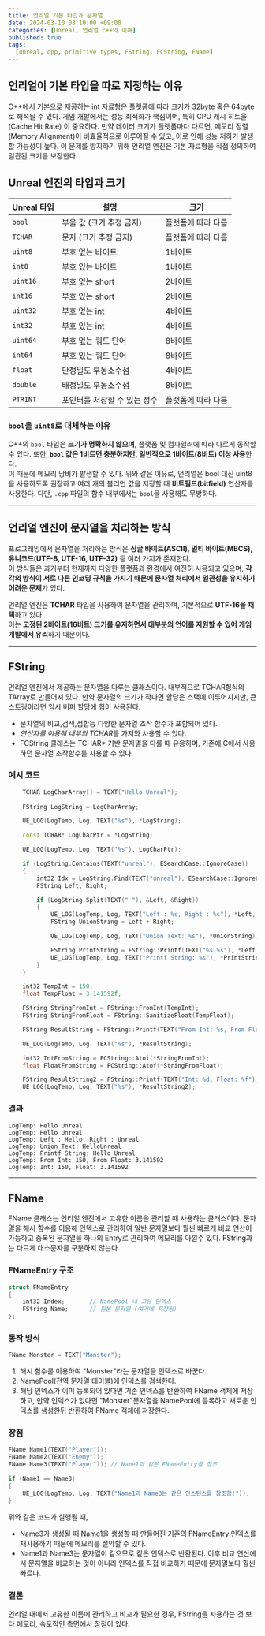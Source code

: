 ```yaml
---
title: 언리얼 기본 타입과 문자열
date: 2024-03-10 03:10:00 +09:00
categories: [Unreal, 언리얼 c++의 이해]
published: true
tags:
  [unreal, cpp, primitive types, FString, FCString, FName]
---
```


## 언리얼이 기본 타입을 따로 지정하는 이유
C++에서 기본으로 제공하는 int 자료형은 플랫폼에 따라 크기가 32byte 혹은 64byte로 해석될 수 있다.
게임 개발에서는 성능 최적화가 핵심이며, 특히 CPU 캐시 히트율(Cache Hit Rate) 이 중요하다. 만약 데이터 크기가 플랫폼마다 다르면, 메모리 정렬(Memory Alignment)이 비효율적으로 이루어질 수 있고, 이로 인해 성능 저하가 발생할 가능성이 높다.
이 문제를 방지하기 위해 언리얼 엔진은 기본 자료형을 직접 정의하여 일관된 크기를 보장한다.

## Unreal 엔진의 타입과 크기

| Unreal 타입 | 설명 | 크기 |
|------------|-----------------------------|------|
| `bool` | 부울 값 (크기 추정 금지) | 플랫폼에 따라 다름 |
| `TCHAR` | 문자 (크기 추정 금지) | 플랫폼에 따라 다름 |
| `uint8` | 부호 없는 바이트 | 1바이트 |
| `int8` | 부호 있는 바이트 | 1바이트 |
| `uint16` | 부호 없는 short | 2바이트 |
| `int16` | 부호 있는 short | 2바이트 |
| `uint32` | 부호 없는 int | 4바이트 |
| `int32` | 부호 있는 int | 4바이트 |
| `uint64` | 부호 없는 쿼드 단어 | 8바이트 |
| `int64` | 부호 있는 쿼드 단어 | 8바이트 |
| `float` | 단정밀도 부동소수점 | 4바이트 |
| `double` | 배정밀도 부동소수점 | 8바이트 |
| `PTRINT` | 포인터를 저장할 수 있는 정수 | 플랫폼에 따라 다름 |

### `bool`을 `uint8`로 대체하는 이유

C++의 `bool` 타입은 **크기가 명확하지 않으며**, 플랫폼 및 컴파일러에 따라 다르게 동작할 수 있다.
또한, **`bool` 값은 1비트면 충분하지만, 일반적으로 1바이트(8비트) 이상 사용**한다.  
이 때문에 메모리 낭비가 발생할 수 있다.
위와 같은 이유로, 언리얼은 bool 대신 uint8을 사용하도록 권장하고 여러 개의 불리언 값을 저장할 때 **비트필드(bitfield)** 연산자를 사용한다.
다만, `.cpp` 파일의 함수 내부에서는 `bool`을 사용해도 무방하다.

---
## 언리얼 엔진이 문자열을 처리하는 방식

프로그래밍에서 문자열을 처리하는 방식은 **싱글 바이트(ASCII), 멀티 바이트(MBCS), 유니코드(UTF-8, UTF-16, UTF-32)** 등 여러 가지가 존재한다.  
이 방식들은 과거부터 현재까지 다양한 플랫폼과 환경에서 여전히 사용되고 있으며, **각각의 방식이 서로 다른 인코딩 규칙을 가지기 때문에 문자열 처리에서 일관성을 유지하기 어려운 문제**가 있다.

언리얼 엔진은 **TCHAR** 타입을 사용하여 문자열을 관리하며, 기본적으로 **UTF-16을 채택**하고 있다.  
이는 **고정된 2바이트(16비트) 크기를 유지하면서 대부분의 언어를 지원할 수 있어 게임 개발에서 유리**하기 때문이다.

---

## **FString**
언리얼 엔진에서 제공하는 문자열을 다루는 클래스이다. 내부적으로 TCHAR형식의 TArray로 만들어져 있다. 만약 문자열의 크기가 작다면 할당은 스택에 이루어지지만, 큰 스트링이라면 임시 버퍼 할당에 힙이 사용된다.

- 문자열의 비교,검색,접합등 다양한 문자열 조작 함수가 포함되어 있다.
- *연산자를 이용해 내부의 TCHAR*를 가져와 사용할 수 있다.
- FCString 클래스는 TCHAR* 기반 문자열을 다룰 때 유용하며, 기존에 C에서 사용하던 문자열 조작함수를 사용할 수 있다. 

### 예시 코드

```cpp
	TCHAR LogCharArray[] = TEXT("Hello Unreal");
	
	FString LogString = LogCharArray;

	UE_LOG(LogTemp, Log, TEXT("%s"), *LogString);

	const TCHAR* LogCharPtr = *LogString;

	UE_LOG(LogTemp, Log, TEXT("%s"), LogCharPtr);

	if (LogString.Contains(TEXT("unreal"), ESearchCase::IgnoreCase))
	{
		int32 Idx = LogString.Find(TEXT("unreal"), ESearchCase::IgnoreCase);
		FString Left, Right;

		if (LogString.Split(TEXT(" "), &Left, &Right))
		{
			UE_LOG(LogTemp, Log, TEXT("Left : %s, Right : %s"), *Left, *Right);
			FString UnionString = Left + Right;

			UE_LOG(LogTemp, Log, TEXT("Union Text: %s"), *UnionString);

			FString PrintString = FString::Printf(TEXT("%s %s"), *Left, *Right);
			UE_LOG(LogTemp, Log, TEXT("Printf String: %s"), *PrintString);
		}
	}

	int32 TempInt = 150;
	float TempFloat = 3.141592f;

	FString StringFromInt = FString::FromInt(TempInt);
	FString StringFromFloat = FString::SanitizeFloat(TempFloat);

	FString ResultString = FString::Printf(TEXT("From Int: %s, From Float: %s"), *StringFromInt, *StringFromFloat);

	UE_LOG(LogTemp, Log, TEXT("%s"), *ResultString);

	int32 IntFromString = FCString::Atoi(*StringFromInt);
	float FloatFromString = FCString::Atof(*StringFromFloat);

	FString ResultString2 = FString::Printf(TEXT("Int: %d, Float: %f"), IntFromString, FloatFromString);
	UE_LOG(LogTemp, Log, TEXT("%s"), *ResultString2);
```

### 결과
```
LogTemp: Hello Unreal
LogTemp: Hello Unreal
LogTemp: Left : Hello, Right : Unreal
LogTemp: Union Text: HelloUnreal
LogTemp: Printf String: Hello Unreal
LogTemp: From Int: 150, From Float: 3.141592
LogTemp: Int: 150, Float: 3.141592
```

---

## **FName**
FName 클래스는 언리얼 엔진에서 고유한 이름을 관리할 때 사용하는 클래스이다. 문자열을 해시 함수를 이용해 인덱스로 관리하여 일반 문자열보다 훨씬 빠르게 비교 연산이 가능하고 중복된 문자열을 하나의 Entry로 관리하여 메모리를 아낄수 있다. FString과는 다르게 대소문자를 구분하지 않는다.

### FNameEntry 구조

```cpp
struct FNameEntry
{
    int32 Index;       // NamePool 내 고유 인덱스
    FString Name;      // 원본 문자열 (여기에 저장됨)
};
```

### 동작 방식

```cpp
FName Monster = TEXT("Monster");
```

1. 해시 함수를 이용하여 "Monster"라는 문자열을 인덱스로 바꾼다.
2. NamePool(전역 문자열 테이블)에 인덱스를 검색한다.
3. 해당 인덱스가 이미 등록되어 있다면 기존 인덱스를 반환하여 FName 객체에 저장하고, 만약 인덱스가 없다면 "Monster"문자열을 NamePool에 등록하고 새로운 인덱스를 생성한뒤 반환하여 FName 객체에 저장한다.


### 장점

```cpp
FName Name1(TEXT("Player"));
FName Name2(TEXT("Enemy"));
FName Name3(TEXT("Player")); // Name1과 같은 FNameEntry를 참조

if (Name1 == Name3)
{
    UE_LOG(LogTemp, Log, TEXT("Name1과 Name3는 같은 인스턴스를 참조함!"));
}
```
위와 같은 코드가 실행될 때,

- Name3가 생성될 때 Name1을 생성할 때 만들어진 기존의 FNameEntry 인덱스를 재사용하기 때문에 메모리를 절약할 수 있다.
- Name1과 Name3는 문자열이 같으므로 같은 인덱스로 반환된다. 이후 비교 연산에서 문자열을 비교하는 것이 아니라 인덱스를 직접 비교하기 때문에 문자열보다 훨씬 빠르다.

### 결론
언리얼 내에서 고유한 이름에 관리하고 비교가 필요한 경우, FString을 사용하는 것 보다 메모리, 속도적인 측면에서 장점이 있다.